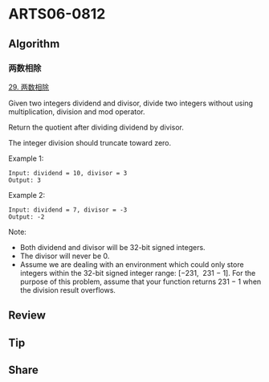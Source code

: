 # ARTS06-0812

## Algorithm

### 两数相除

[29. 两数相除](https://leetcode-cn.com/problems/divide-two-integers/)

Given two integers dividend and divisor, divide two integers without using multiplication, division and mod operator.

Return the quotient after dividing dividend by divisor.

The integer division should truncate toward zero.

Example 1:

```example
Input: dividend = 10, divisor = 3
Output: 3
```

Example 2:

```example
Input: dividend = 7, divisor = -3
Output: -2
```

Note:

* Both dividend and divisor will be 32-bit signed integers.
* The divisor will never be 0.
* Assume we are dealing with an environment which could only store integers within the 32-bit signed integer range: [−231,  231 − 1]. For the purpose of this problem, assume that your function returns 231 − 1 when the division result overflows.

## Review

## Tip

## Share
